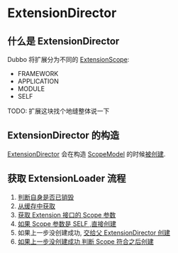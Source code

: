 # ExtensionDirector

## 什么是 ExtensionDirector
Dubbo
将扩展分为不同的 [ExtensionScope](../dubbo-common/src/main/java/org/apache/dubbo/common/extension/ExtensionScope.java#L28):
* FRAMEWORK
* APPLICATION
* MODULE
* SELF

TODO: 扩展这块找个地缝整体说一下



## ExtensionDirector 的构造
[ExtensionDirector](../dubbo-common/src/main/java/org/apache/dubbo/common/extension/ExtensionDirector.java#L34)
会在构造 [ScopeModel](ScopeModel.md)
的时候[被创建](../dubbo-common/src/main/java/org/apache/dubbo/rpc/model/ScopeModel.java#L100).


## 获取 ExtensionLoader 流程
1. [判断自身是否已销毁](../dubbo-common/src/main/java/org/apache/dubbo/common/extension/ExtensionDirector.java#L68)
2. [从缓存中获取](../dubbo-common/src/main/java/org/apache/dubbo/common/extension/ExtensionDirector.java#L81)
3. [获取 Extension 接口的 Scope 参数](../dubbo-common/src/main/java/org/apache/dubbo/common/extension/ExtensionDirector.java#L83)
4. [如果 Scope 参数是 SELF ,直接创建](../dubbo-common/src/main/java/org/apache/dubbo/common/extension/ExtensionDirector.java#L92)
5. 如果上一步没创建成功, [交给父 ExtensionDirector 创建](../dubbo-common/src/main/java/org/apache/dubbo/common/extension/ExtensionDirector.java#L98)
6. [如果上一步没创建成功 判断 Scope 符合之后创建](../dubbo-common/src/main/java/org/apache/dubbo/common/extension/ExtensionDirector.java#L104)









